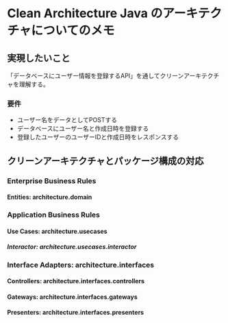 # Clean Architecture Java のアーキテクチャについてのメモ

## 実現したいこと

「データベースにユーザー情報を登録するAPI」を通してクリーンアーキテクチャを理解する。

### 要件

- ユーザー名をデータとしてPOSTする
- データベースにユーザー名と作成日時を登録する
- 登録したユーザーのユーザーIDと作成日時をレスポンスする

## クリーンアーキテクチャとパッケージ構成の対応

### Enterprise Business Rules

#### Entities: architecture.domain

### Application Business Rules

#### Use Cases: architecture.usecases

##### Interactor: architecture.usecases.interactor

### Interface Adapters: architecture.interfaces

#### Controllers: architecture.interfaces.controllers

#### Gateways: architecture.interfaces.gateways

#### Presenters: architecture.interfaces.presenters
